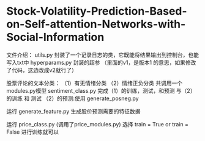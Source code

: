 # Stock-Volatility-Prediction-Based-on-Self-attention-Networks-with-Social-Information

文件介绍：
utils.py 封装了一个记录日志的类，它既能将结果输出到控制台，也能写入txt中
hyperparams.py 封装的超参 （里面的v1，是版本1 的意思，如果修改了代码，这边改成v2就行了）

股票评论的文本分类：
（1）有无情绪分类
（2）情绪正负分类
共调用一个modules.py模型
sentiment_class.py 完成（1）的训练，测试，和预测 与（2）的训练 和 测试
（2）的预测:使用 generate_posneg.py

运行 generate_feature.py 生成股价预测需要的特征数据

运行 price_class.py (调用了price_modules.py) 选择 train = True or train = False 进行训练就可以


